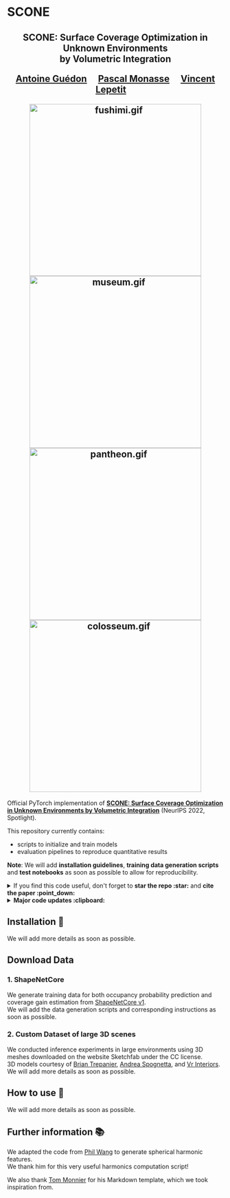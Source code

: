 # SCONE

<div align="center">
<h2>
SCONE: Surface Coverage Optimization in Unknown Environments<br> by Volumetric Integration
<p></p>

<a href="https://github.com/Anttwo">Antoine Guédon</a>&emsp;
<a href="https://imagine.enpc.fr/~monasse/">Pascal Monasse</a>&emsp;
<a href="https://vincentlepetit.github.io/">Vincent Lepetit</a>&emsp;

<img src="./docs/gifs/fushimi.gif" alt="fushimi.gif" width="400"/>
<img src="./docs/gifs/museum.gif" alt="museum.gif" width="400"/> <br>
<img src="./docs/gifs/pantheon.gif" alt="pantheon.gif" width="400"/>
<img src="./docs/gifs/colosseum.gif" alt="colosseum.gif" width="400"/>

</h2>
</div>

Official PyTorch implementation of [**SCONE: Surface Coverage Optimization in Unknown Environments by Volumetric Integration**](https://arxiv.org/abs/2208.10449) (NeurIPS 2022, Spotlight).

This repository currently contains:

- scripts to initialize and train models
- evaluation pipelines to reproduce quantitative results

**Note**: We will add **installation guidelines**, **training data generation scripts** and **test notebooks** as soon as possible to allow for reproducibility.

<details>
<summary>If you find this code useful, don't forget to <b>star the repo :star:</b> and <b>cite the paper :point_down:</b></summary>

```
@inproceedings{guedon2022scone,
  title={{SCONE: Surface Coverage Optimization in Unknown Environments by Volumetric Integration}},
  author={Gu\'edon, Antoine and Monasse, Pascal and Lepetit, Vincent},
  booktitle={{Advances in Neural Information Processing Systems}},
  year={2022},
}
```

</details>

<details>
<summary><b>Major code updates :clipboard:</b></summary>

- 11/22: first code release

</details>

## Installation :construction_worker:

We will add more details as soon as possible.

## Download Data

### 1. ShapeNetCore

We generate training data for both occupancy probability prediction and coverage gain estimation from [ShapeNetCore v1](https://shapenet.org/). <br>
We will add the data generation scripts and corresponding instructions as soon as possible.

### 2. Custom Dataset of large 3D scenes

We conducted inference experiments in large environments using 3D meshes downloaded on the website Sketchfab under the CC license. <br>
3D models courtesy of [Brian Trepanier](https://sketchfab.com/CMBC), [Andrea Spognetta](https://sketchfab.com/spogna), and [Vr Interiors](https://sketchfab.com/vrInteriors). <br>
We will add more details as soon as possible.

## How to use :rocket:

We will add more details as soon as possible.

## Further information :books:

We adapted the code from [Phil Wang](https://github.com/lucidrains/se3-transformer-pytorch/blob/main/se3_transformer_pytorch/spherical_harmonics.py) to generate spherical harmonic features. <br>
We thank him for this very useful harmonics computation script! <br>

We also thank [Tom Monnier](https://www.tmonnier.com/) for his Markdown template, which we took inspiration from.
